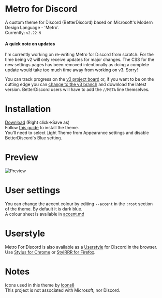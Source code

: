 # Metro for Discord
A custom theme for Discord (BetterDiscord) based on Microsoft's Modern Design Language - 'Metro'.  
Currently: `v2.22.9`  

#### A quick note on updates
I'm currently working on re-writing Metro for Discord from scratch. For the time being v2 will only receive updates for major changes. The CSS for the new settings pages has been removed intentionally as doing a complete update would take too much time away from working on v3. Sorry!

You can track progress on the [v3 project board](https://github.com/TakosThings/Metro-for-Discord/projects/3) or, if you want to be on the cutting edge you can [change to the v3 branch](https://github.com/TakosThings/Metro-for-Discord/tree/v3) and download the latest version. BetterDiscord users will have to add the `//META` line themselves.

# Installation
[Download](https://raw.githubusercontent.com/TakosThings/Metro-for-Discord/master/Metro_for_Discord.theme.css) (Right click->Save as)  
Follow [this guide](https://i.imgur.com/lczPQxW.png) to install the theme.  
You'll need to select Light Theme from Appearance settings and disable BetterDiscord's Blue setting.

# Preview
![Preview](https://i.imgur.com/BLwPC8h.png)

# User settings
You can change the accent colour by editing `--accent` in the `:root` section of the theme. By default it is dark blue.  
A colour sheet is available in [accent.md](https://github.com/TakosThings/Metro-for-Discord/blob/master/accent.md)  

# Userstyle
Metro For Discord is also available as a [Userstyle](https://userstyles.org/styles/136340/metro-for-discord) for Discord in the browser. Use [Stylus for Chrome](https://chrome.google.com/webstore/detail/clngdbkpkpeebahjckkjfobafhncgmne) or [StylRRR for Firefox](https://addons.mozilla.org/en-US/firefox/addon/stylrrr/).

# Notes
Icons used in this theme by [Icons8](https://icons8.com/)  
This project is not associated with Microsoft, nor Discord.

